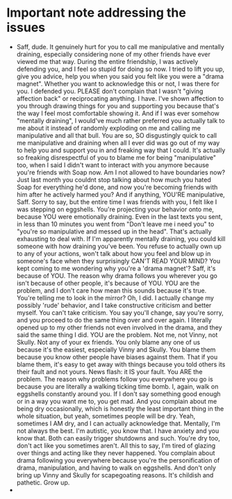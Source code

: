 # Important note addressing the issues

- Saff, dude. It genuinely hurt for you to call me manipulative and mentally draining, especially considering none of my other friends have ever viewed me that way. During the entire friendship, I was actively defending you, and I feel so stupid for doing so now. I tried to lift you up, give you advice, help you when you said you felt like you were a "drama magnet". Whether you want to acknowledge this or not, I was there for you. I defended you. PLEASE don't complain that I wasn't "giving affection back" or reciprocating anything. I have. I've shown affection to you through drawing things for you and supporting you because that's the way I feel most  comfortable showing it. And if I was ever somehow "mentally draining", I would've much rather preferred you actually talk to me about it instead of randomly exploding on me and calling me manipulative and all that bull. You are so, SO disgustingly quick to call me manipulative and draining when all I ever did was go out of my way to help you and support you in and freaking way that I could. It's actually so freaking disrespectful of you to blame me for being "manipulative" too, when I said I didn't want to interact with you anymore because you're friends with Soap now. Am I not allowed to have boundaries now? Just last month you couldnt stop talking about how much you hated Soap for everything he'd done, and now you're becoming friends with him after he actively harmed you? And if anything, YOU'RE manipulative, Saff. Sorry to say, but the entire time I was friends with you, I felt like I was stepping on eggshells. You're projecting your behavior onto me, because YOU were emotionally draining. Even in the last texts you sent, in less than 10 minutes you went from "Don't leave me i need you" to "you're so manipulative and messed up in the head". That's actually exhausting to deal with. If I'm apparently mentally draining, you could kill someone with how draining you've been. You refuse to actually own up to any of your actions, won't talk about how you feel and blow up in someone's face when they surprisingly CAN'T READ YOUR MIND? You kept coming to me wondering why you're a 'drama magnet'? Saff, it's because of YOU. The reason why drama follows you wherever you go isn't because of other people, it's because of YOU. YOU are the problem, and I don't care how mean this sounds because it's true. You're telling me to look in the mirror? Oh, I did. I actually change my possibly 'rude' behavior, and I take constructive criticism and better myself. You can't take criticism. You say you'll change, say you're sorry, and you proceed to do the same thing over and over again. I literally opened up to my other friends not even involved in the drama, and they said the same thing I did. YOU are the problem. Not me, not Vinny, not Skully. Not any of your ex friends. You only blame any one of us because it's the easiest, especially Vinny and Skully. You blame them because you know other people have biases against them. That if you blame them, it's easy to get away with things because you told others its their fault and not yours. News flash: it IS your fault. You ARE the problem. The reason why problems follow you everywhere you go is because you are literally a walking ticking time bomb. I, again, walk on eggshells constantly around you. If I don't say something good enough or in a way you want me to, you get mad. And you complain about me being dry occasionally, which is honestly the least important thing in the whole situation, but yeah, sometimes people will be dry. Yeah, sometimes I AM dry, and I can actually acknowledge that. Mentally, I'm not always the best. I'm autistic, you know that. I have anxiety and you know that. Both can easily trigger shutdowns and such. You're dry too, don't act like you sometimes aren't. All this to say, I'm tired of glazing over things and acting like they never happened. You complain about drama following you everywhere because you're the personification of drama, manipulation, and having to walk on eggshells. And don't only bring up Vinny and Skully for scapegoating reasons. It's childish and pathetic. Grow up.
- 

